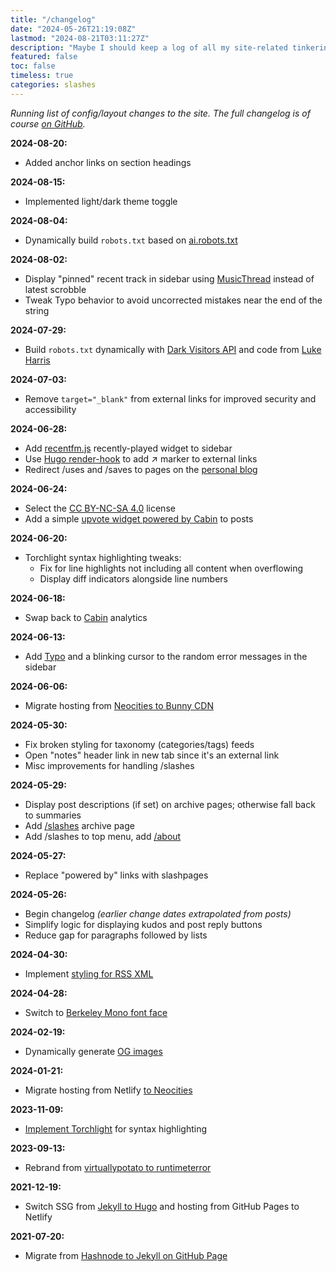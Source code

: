 ```yaml
---
title: "/changelog"
date: "2024-05-26T21:19:08Z"
lastmod: "2024-08-21T03:11:27Z"
description: "Maybe I should keep a log of all my site-related tinkering?"
featured: false
toc: false
timeless: true
categories: slashes
---
```

*Running list of config/layout changes to the site. The full changelog is of course [on GitHub](https://github.com/jbowdre/runtimeterror/commits/main/).*

**2024-08-20:**
- Added anchor links on section headings

**2024-08-15:**
- Implemented light/dark theme toggle

**2024-08-04:**
- Dynamically build `robots.txt` based on [ai.robots.txt](https://github.com/ai-robots-txt/ai.robots.txt)

**2024-08-02:**
- Display "pinned" recent track in sidebar using [MusicThread](https://musicthread.app) instead of latest scrobble
- Tweak Typo behavior to avoid uncorrected mistakes near the end of the string

**2024-07-29:**
- Build `robots.txt` dynamically with [Dark Visitors API](https://darkvisitors.com/) and code from [Luke Harris](https://www.lkhrs.com/blog/2024/darkvisitors-hugo/)

**2024-07-03:**
- Remove `target="_blank"` from external links for improved security and accessibility

**2024-06-28:**
- Add [recentfm.js](https://recentfm.rknight.me/) recently-played widget to sidebar
- Use [Hugo render-hook](https://gohugo.io/render-hooks/links/#examples) to add ↗ marker to external links
- Redirect /uses and /saves to pages on the [personal blog](https://srsbsns.lol)

**2024-06-24:**
- Select the [CC BY-NC-SA 4.0](https://creativecommons.org/licenses/by-nc-sa/4.0/?ref=chooser-v1) license
- Add a simple [upvote widget powered by Cabin](/kudos-with-cabin/) to posts

**2024-06-20:**
- Torchlight syntax highlighting tweaks:
  - Fix for line highlights not including all content when overflowing
  - Display diff indicators alongside line numbers

**2024-06-18:**
- Swap back to [Cabin](https://withcabin.com) analytics

**2024-06-13:**
- Add [Typo](https://neatnik.net/typo/) and a blinking cursor to the random error messages in the sidebar

**2024-06-06:**
- Migrate hosting from [Neocities to Bunny CDN](/further-down-the-bunny-hole/)

**2024-05-30:**
- Fix broken styling for taxonomy (categories/tags) feeds
- Open "notes" header link in new tab since it's an external link
- Misc improvements for handling /slashes

**2024-05-29:**
- Display post descriptions (if set) on archive pages; otherwise fall back to summaries
- Add [/slashes](/slashes/) archive page
- Add /slashes to top menu, add [/about](/about)

**2024-05-27:**
- Replace "powered by" links with slashpages

**2024-05-26:**
- Begin changelog *(earlier change dates extrapolated from posts)*
- Simplify logic for displaying kudos and post reply buttons
- Reduce gap for paragraphs followed by lists

**2024-04-30:**
- Implement [styling for RSS XML](/prettify-hugo-rss-feed-xslt/)

**2024-04-28:**
- Switch to [Berkeley Mono font face](/using-custom-font-hugo/)

**2024-02-19:**
- Dynamically generate [OG images](/dynamic-opengraph-images-with-hugo/)

**2024-01-21:**
- Migrate hosting from Netlify [to Neocities](/deploy-hugo-neocities-github-actions/)

**2023-11-09:**
- [Implement Torchlight](/spotlight-on-torchlight/) for syntax highlighting

**2023-09-13:**
- Rebrand from [virtuallypotato to runtimeterror](/virtuallypotato-runtimeterror/)

**2021-12-19:**
- Switch SSG from [Jekyll to Hugo](/hello-hugo/) and hosting from GitHub Pages to Netlify

**2021-07-20:**
- Migrate from [Hashnode to Jekyll on GitHub Page](/virtually-potato-migrated-to-github-pages/)